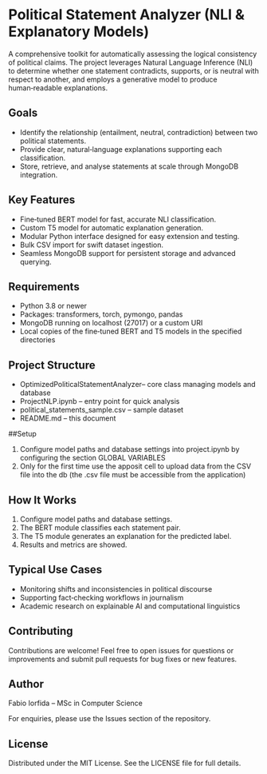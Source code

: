 # Political Statement Analyzer (NLI & Explanatory Models)

A comprehensive toolkit for automatically assessing the logical consistency of political claims. The project leverages Natural Language Inference (NLI) to determine whether one statement contradicts, supports, or is neutral with respect to another, and employs a generative model to produce human‑readable explanations.

## Goals

* Identify the relationship (entailment, neutral, contradiction) between two political statements.
* Provide clear, natural‑language explanations supporting each classification.
* Store, retrieve, and analyse statements at scale through MongoDB integration.

## Key Features

* Fine‑tuned BERT model for fast, accurate NLI classification.
* Custom T5 model for automatic explanation generation.
* Modular Python interface designed for easy extension and testing.
* Bulk CSV import for swift dataset ingestion.
* Seamless MongoDB support for persistent storage and advanced querying.

## Requirements

* Python 3.8 or newer
* Packages: transformers, torch, pymongo, pandas
* MongoDB running on localhost (27017) or a custom URI
* Local copies of the fine‑tuned BERT and T5 models in the specified directories

## Project Structure

* OptimizedPoliticalStatementAnalyzer– core class managing models and database
* ProjectNLP.ipynb – entry point for quick analysis
* political\_statements\_sample.csv – sample dataset
* README.md – this document

##Setup

1. Configure model paths and database settings into project.ipynb by configuring the section GLOBAL VARIABLES
2. Only for the first time use the apposit cell to upload data from the CSV file into the db (the .csv file must be accessible from the application)

## How It Works

1. Configure model paths and database settings.
2. The BERT module classifies each statement pair.
3. The T5 module generates an explanation for the predicted label.
4. Results and metrics are showed.

## Typical Use Cases

* Monitoring shifts and inconsistencies in political discourse
* Supporting fact‑checking workflows in journalism
* Academic research on explainable AI and computational linguistics

## Contributing

Contributions are welcome! Feel free to open issues for questions or improvements and submit pull requests for bug fixes or new features.

## Author

Fabio Iorfida – MSc in Computer Science

For enquiries, please use the Issues section of the repository.

## License

Distributed under the MIT License. See the LICENSE file for full details.
